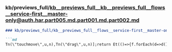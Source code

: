 ### kb/previews_full/kb__previews_full__kb__previews_full__flows__service-first__master-only@auth.har.part005.md.part001.md.part002.md

```md
### kb/previews_full/kb__previews_full__flows__service-first__master-only@auth.har.part005.md.part001.md (part 002)

```md
Tn(\"touchmove\",u,n),Tn(\"drag\",u,n)];return Et(()=>{f.forEach(d=>d())})}function UG({mouse
```

```

```
